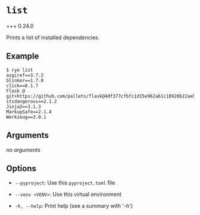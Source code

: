 # `list`

+++ 0.24.0

Prints a list of installed dependencies.

## Example

```
$ rye list
asgiref==3.7.2
blinker==1.7.0
click==8.1.7
Flask @ git+https://github.com/pallets/flask@4df377cfbfc1d15e962a61c18920b22aebc9aa41
itsdangerous==2.1.2
Jinja2==3.1.3
MarkupSafe==2.1.4
Werkzeug==3.0.1
```

## Arguments

*no arguments*

## Options

* `--pyproject`: Use this `pyproject.toml` file

* `--venv <VENV>`: Use this virtual environment

* `-h, --help`: Print help (see a summary with '-h')